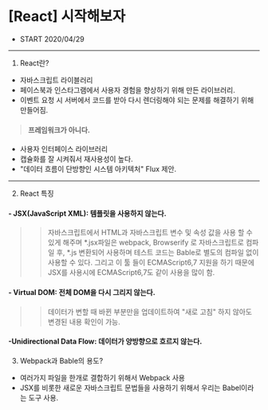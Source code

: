 # [React] 시작해보자
- START 2020/04/29
<hr>


1. React란?
- 자바스크립트 라이블러리
- 페이스북과 인스타그램에서 사용자 경험을 향상하기 위해 만든 라이브러리.
- 이벤트 요청 시 서버에서 코드를 받아 다시 렌더링해야 되는 문제를 해결하기 위해 만들어짐.
 > #### 프레임워크가 아니다.
 - 사용자 인터페이스 라이브러리
 - 캡슐화를 잘 시켜줘서 재사용성이 높다.
 - "데이터 흐름이 단방향인 시스템 아키텍처" Flux 제안.
 
 <hr>
 
 2. React 특징
 #### - JSX(JavaScript XML): 템플릿을 사용하지 않는다.
 >> 자바스크립트에서 HTML과 자바스크립트 변수 및 속성 값을 사용 할 수 있게 해주며 *.jsx파일은 webpack, Browserify 로 자바스크립트로 컴파일 후, *.js 변환되어 사용하며 테스트 코드는 Bable로 별도의 컴파일 없이 사용할 수 있다. 그리고 이 툴 들이 ECMAScript6,7 지원을 하기 때문에 JSX를 사용시에 ECMAScript6,7도 같이 사용을 많이 함.

#### - Virtual DOM: 전체 DOM을 다시 그리지 않는다.
>> 데이터가 변할 때 바뀐 부분만을 업데이트하여 "새로 고침" 하지 않아도 변경된 내용 확인이 가능.

#### -Unidirectional Data Flow: 데이터가 양방향으로 흐르지 않는다.


3. Webpack과 Bable의 용도?
- 여러가지 파일을 한개로 결합하기 위해서 Webpack 사용
- JSX를 비롯한 새로운 자바스크립트 문법들을 사용하기 위해서 우리는 Babel이라는 도구 사용.
